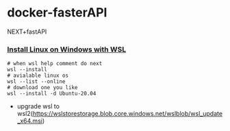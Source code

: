 # docker-fasterAPI
NEXT+fastAPI

### [Install Linux on Windows with WSL](https://learn.microsoft.com/en-us/windows/wsl/install)

```shell
# when wsl help comment do next
wsl --install
# avialable linux os
wsl --list --online
# download one you like
wsl --install -d Ubuntu-20.04
```
- upgrade wsl to wsl2(https://wslstorestorage.blob.core.windows.net/wslblob/wsl_update_x64.msi)
